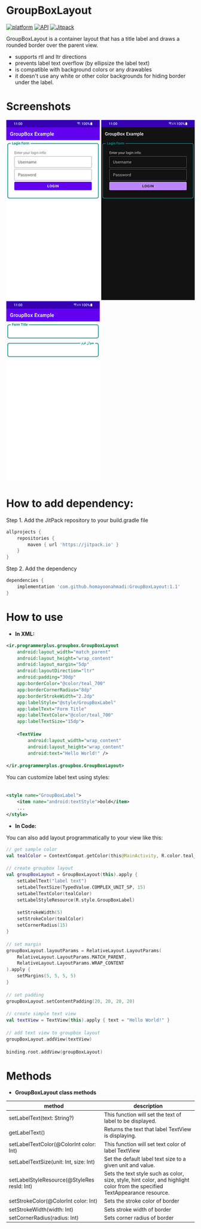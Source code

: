# GroupBoxLayout

[![platform](https://img.shields.io/badge/platform-Android-green.svg)](https://www.android.com)
[![API](https://img.shields.io/badge/API-17%2B-brightgreen.svg?style=flat)](https://android-arsenal.com/api?level=17)
[![Jitpack](https://jitpack.io/v/homayoonahmadi/GroupBoxLayout.svg)](https://jitpack.io/#homayoonahmadi/GroupBoxLayout)

GroupBoxLayout is a container layout that has a title label and draws a rounded border over the parent view. 
+ supports rtl and ltr directions
+ prevents label text overflow (by ellipsize the label text)
+ is compatible with background colors or any drawables
+ it doesn't use any white or other color backgrounds for hiding border under the label. 

# Screenshots
![Preview 1](https://github.com/homayoonahmadi/GroupBoxLayout/blob/master/images/01.jpg)
![Preview 2](https://github.com/homayoonahmadi/GroupBoxLayout/blob/master/images/02.jpg)
![Preview 3](https://github.com/homayoonahmadi/GroupBoxLayout/blob/master/images/03.jpg)

# How to add dependency:

Step 1. Add the JitPack repository to your build.gradle file

```groovy
allprojects {
    repositories {
        maven { url 'https://jitpack.io' }
    }
}
```

Step 2. Add the dependency

```groovy
dependencies {
    implementation 'com.github.homayoonahmadi:GroupBoxLayout:1.1'
}
```

# How to use

+ **In XML:**

```xml
<ir.programmerplus.groupbox.GroupBoxLayout
    android:layout_width="match_parent"
    android:layout_height="wrap_content"
    android:layout_margin="5dp"
    android:layoutDirection="ltr"
    android:padding="30dp"
    app:borderColor="@color/teal_700"
    app:borderCornerRadius="8dp"
    app:borderStrokeWidth="2.2dp"
    app:labelStyle="@style/GroupBoxLabel"
    app:labelText="Form Title"
    app:labelTextColor="@color/teal_700"
    app:labelTextSize="15dp">

    <TextView
        android:layout_width="wrap_content"
        android:layout_height="wrap_content"
        android:text="Hello World!" />

</ir.programmerplus.groupbox.GroupBoxLayout>
```

You can customize label text using styles:

```xml

<style name="GroupBoxLabel">
    <item name="android:textStyle">bold</item>
    ...
</style>
```


+ **In Code:**

You can also add layout programmatically to your view like this:

```kotlin
// get sample color
val tealColor = ContextCompat.getColor(this@MainActivity, R.color.teal_700)

// create groupbox layout
val groupBoxLayout = GroupBoxLayout(this).apply {
    setLabelText("label text")
    setLabelTextSize(TypedValue.COMPLEX_UNIT_SP, 15)
    setLabelTextColor(tealColor)
    setLabelStyleResource(R.style.GroupBoxLabel)

    setStrokeWidth(5)
    setStrokeColor(tealColor)
    setCornerRadius(15)
}

// set margin
groupBoxLayout.layoutParams = RelativeLayout.LayoutParams(
    RelativeLayout.LayoutParams.MATCH_PARENT,
    RelativeLayout.LayoutParams.WRAP_CONTENT
).apply {
    setMargins(5, 5, 5, 5)
}

// set padding
groupBoxLayout.setContentPadding(20, 20, 20, 20)

// create simple text view
val textView = TextView(this).apply { text = "Hello World!" }

// add text view to groupbox layout
groupBoxLayout.addView(textView)

binding.root.addView(groupBoxLayout)
``` 

# Methods

+ **GroupBoxLayout class methods**

| method                                      | description                                                                                                                 |
|---------------------------------------------|-----------------------------------------------------------------------------------------------------------------------------|
| setLabelText(text: String?)                 | This function will set the text of label to be displayed.                                                                   |
| getLabelText()                              | Returns the text that label TextView is displaying.                                                                         |
| setLabelTextColor(@ColorInt color: Int)     | This function will set text color of label TextView                                                                         |
| setLabelTextSize(unit: Int, size: Int)      | Set the default label text size to a given unit and value.                                                                  |
| setLabelStyleResource(@StyleRes resId: Int) | Sets the text style such as color, size, style, hint color, and highlight color from the specified TextAppearance resource. |
| setStrokeColor(@ColorInt color: Int)        | Sets the stroke color of border                                                                                             |
| setStrokeWidth(width: Int)                  | Sets stroke width of border                                                                                                 |
| setCornerRadius(radius: Int)                | Sets corner radius of border                                                                                                |
